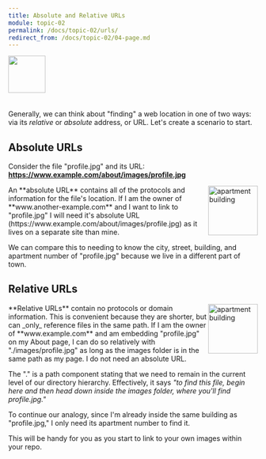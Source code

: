 ```yaml
---
title: Absolute and Relative URLs
module: topic-02
permalink: /docs/topic-02/urls/
redirect_from: /docs/topic-02/04-page.md
---
```


<img src="./../../../img/arrow-divider.svg" style="width: 75px; border: none; margin: 0px 0 20px 0" />

Generally, we can think about "finding" a web location in one of two ways: via its _relative_ or _absolute_ address, or URL. Let's create a scenario to start.


## Absolute URLs

Consider the file "profile.jpg" and its URL: **https://www.example.com/about/images/profile.jpg**

<img src="../img/url-building.svg" alt="apartment building" style="width: 100px; float: right;" />
An **absolute URL** contains all of the protocols and information for the file's location. If I am the owner of **www.another-example.com** and I want to link to "profile.jpg" I will need it's absolute URL (https://www.example.com/about/images/profile.jpg) as it lives on a separate site than mine.

We can compare this to needing to know the city, street, building, and apartment number of "profile.jpg" because we live in a different part of town.


## Relative URLs

<img src="../img/url-door.svg" alt="apartment building" style="width: 100px; float: right;" />
**Relative URLs** contain no protocols or domain information. This is convenient because they are shorter, but can _only_ reference files in the same path. If I am the owner of **www.example.com** and am embedding "profile.jpg" on my About page, I can do so relatively with "./images/profile.jpg" as long as the images folder is in the same path as my page. I do not need an absolute URL.

The "." is a path component stating that we need to remain in the current level of our directory hierarchy. Effectively, it says _"to find this file, begin here and then head down inside the images folder, where you'll find profile.jpg."_

To continue our analogy, since I'm already inside the same building as "profile.jpg," I only need its apartment number to find it.

This will be handy for you as you start to link to your own images within your repo.
